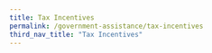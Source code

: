 ```yaml
---
title: Tax Incentives
permalink: /government-assistance/tax-incentives
third_nav_title: "Tax Incentives"
---
```

